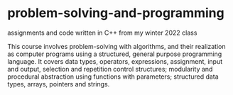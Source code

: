 # problem-solving-and-programming
assignments and code written in C++ from my winter 2022 class

This course involves problem-solving with algorithms, and their realization as
computer programs using a structured, general purpose programming language. It
covers data types, operators, expressions, assignment, input and output, selection
and repetition control structures; modularity and procedural abstraction using
functions with parameters; structured data types, arrays, pointers and strings.
